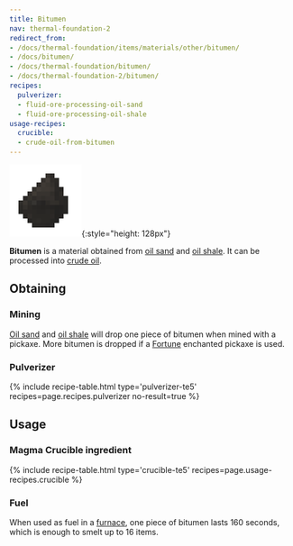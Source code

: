 ```yaml
---
title: Bitumen
nav: thermal-foundation-2
redirect_from:
- /docs/thermal-foundation/items/materials/other/bitumen/
- /docs/bitumen/
- /docs/thermal-foundation/bitumen/
- /docs/thermal-foundation-2/bitumen/
recipes:
  pulverizer:
  - fluid-ore-processing-oil-sand
  - fluid-ore-processing-oil-shale
usage-recipes:
  crucible:
  - crude-oil-from-bitumen
---
```


![Bitumen](/assets/images/thermal-foundation-2/bitumen.gif){:style="height: 128px"}


**Bitumen** is a material obtained from [oil sand](/docs/1.12/thermal-foundation-2/oil-sand/) and [oil
shale](/docs/1.12/thermal-foundation-2/oil-shale/). It can be processed into [crude
oil](/docs/1.12/thermal-foundation-2/crude-oil/).


Obtaining
---------

### Mining
[Oil sand](/docs/1.12/thermal-foundation-2/oil-sand/) and [oil shale](/docs/1.12/thermal-foundation-2/oil-shale/) will drop one
piece of bitumen when mined with a pickaxe. More bitumen is dropped if a
[Fortune](https://minecraft.gamepedia.com/Fortune) enchanted pickaxe is used.

### Pulverizer
{% include recipe-table.html type='pulverizer-te5' recipes=page.recipes.pulverizer no-result=true %}


Usage
-----

### Magma Crucible ingredient
{% include recipe-table.html type='crucible-te5' recipes=page.usage-recipes.crucible %}

### Fuel
When used as fuel in a [furnace](https://minecraft.gamepedia.com/Furnace), one
piece of bitumen lasts 160 seconds, which is enough to smelt up to 16 items.
